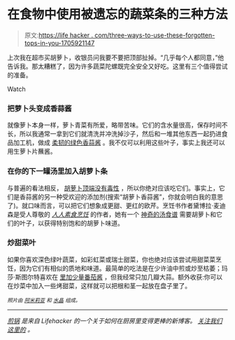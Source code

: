 # 在食物中使用被遗忘的蔬菜条的三种方法

> 原文:[https://life hacker . com/three-ways-to-use-these-forgotten-tops-in-you-1705921147](https://lifehacker.com/three-ways-to-use-those-forgotten-vegetable-tops-in-you-1705921147)

上次我在超市买胡萝卜，收银员问我要不要把顶部扯掉。“几乎每个人都同意，”他告诉我。那太糟糕了，因为许多蔬菜陀螺既完全安全又好吃。这里有三个值得尝试的准备。

Watch

### 把萝卜头变成香蒜酱

就像萝卜本身一样，萝卜青菜有所爱，略带苦味。它们的含水量很高，保存时间不长，所以我通常一拿到它们就清洗并冲洗掉沙子，然后和一堆其他东西一起扔进食品加工机，做成 [柔韧的绿色香蒜酱](https://lifehacker.com/make-green-pesto-from-just-about-anything-with-these-ra-1704523343) 。我不仅可以利用这些叶子，事实上我还可以用生萝卜片蘸酱。

### 在你的下一罐汤里加入胡萝卜条

与普遍的看法相反， [胡萝卜顶端没有毒性](http://www.gardenbetty.com/2013/07/are-carrot-tops-toxic-the-short-answer-no/) ，所以你绝对应该吃它们。事实上，它们是香蒜酱的另一种受欢迎的添加剂(搜索“胡萝卜香蒜酱”，你就会明白我的意思了)。就口味而言，可以把它们想象成更甜、更红的欧芹。烹饪书作者黛博拉·麦迪森是受人尊敬的 [*人人素食烹饪*](http://www.amazon.com/Vegetarian-Cooking-Everyone-Deborah-Madison/dp/0767927478?asc_campaign=InlineText&asc_refurl=https://lifehacker.com/three-ways-to-use-those-forgotten-vegetable-tops-in-you-1705921147&asc_source=&tag=kinjalifehackerlink-20) 的作者，她有一个 [神奇的汤食谱](http://journalsquarecsa.weebly.com/uploads/5/6/0/1/5601342/carrots.pdf) 需要胡萝卜和它们的叶子，以获得特别饱和的胡萝卜味道。

### 炒甜菜叶

如果你喜欢深色绿叶蔬菜，如彩虹菜或瑞士甜菜，你也绝对应该尝试用甜菜菜烹饪，因为它们有相似的质地和味道。最简单的吃法是在少许油中煎或炒至枯萎；玛莎·斯图尔特喜欢在 [里加少量番茄酱](http://www.marthastewart.com/1074360/sauteed-beet-greens) ，但我经常只加几瓣大蒜。额外收获:你可以在炒菜中加入一些烤甜菜，这样就可以把根和茎一起放在盘子里了。

*<small>照片由</small>* [*<small>阿米莉亚</small>*](https://www.flickr.com/photos/simpleprovisions/14253293997/) *<small>和</small>* [*<small>水晶</small>*](https://www.flickr.com/photos/crystalflickr/2734928415/) *<small>组成。</small>*

* * *

[*煎锅*](http://skillet.lifehacker.com) *是来自 Lifehacker 的一个关于如何在厨房里变得更棒的新博客。* [*关注我们这里的*](http://www.twitter.com/skilletLH) *。*